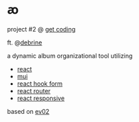 # ꜵ

project #2 @ <a href="https://www.get-coding.ca/">get coding</a>

ft. @<a href="https://github.com/debrine">debrine</a>

a dynamic album organizational tool utilizing
<ul>
    <li><a href="https://reactjs.org/">react</a></li>
    <li><a href="https://mui.com/">mui</a></li>
    <li><a href="https://react-hook-form.com/">react hook form</a></li>
    <li><a href="https://github.com/remix-run/react-router">react router</a></li>
    <li><a href="https://github.com/yocontra/react-responsive">react responsive</a></li>
</ul>

based on <a href="https://github.com/evnwttn/ev02">ev02</a>
